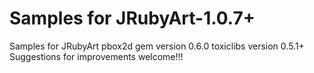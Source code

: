 # Samples for JRubyArt-1.0.7+
Samples for JRubyArt
pbox2d gem version 0.6.0
toxiclibs version 0.5.1+
Suggestions for improvements welcome!!!

